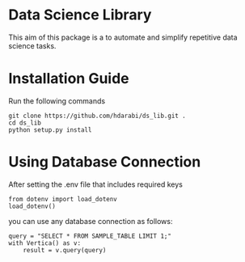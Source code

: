# Data Science Library

This aim of this package is a to automate and simplify repetitive data science tasks.

# Installation Guide

Run the following commands

```
git clone https://github.com/hdarabi/ds_lib.git .
cd ds_lib
python setup.py install
```

# Using Database Connection

After setting the .env file that includes required keys
```
from dotenv import load_dotenv
load_dotenv()
```

you can use any database connection as follows:


```
query = "SELECT * FROM SAMPLE_TABLE LIMIT 1;"
with Vertica() as v:
    result = v.query(query)
```
